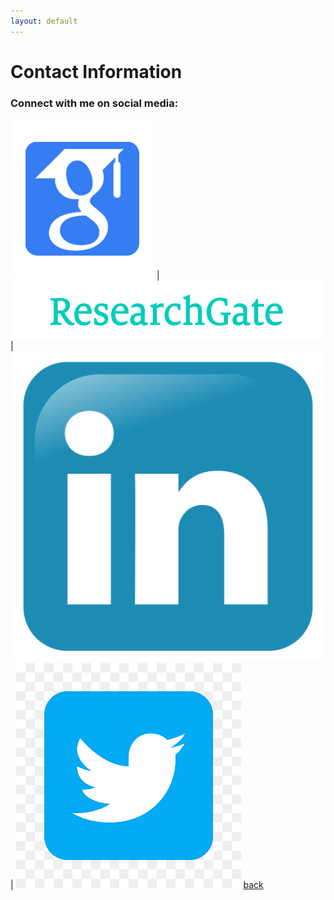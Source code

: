 ```yaml
---
layout: default
---
```


# Contact Information

### Connect with me on social media:
[![image1|12x12](/assets/img/google_scholar.png)](https://scholar.google.co.in/citations?user=a3gmiy0AAAAJ&hl=en) |
[![image2|12x12](/assets/img/researchgate.png)](https://www.google.com/url?q=https%3A%2F%2Fwww.researchgate.net%2Fprofile%2FSalil_Goel&sa=D&sntz=1&usg=AFQjCNGYCEXuchEIYWQxP2zeNDydKNcNgw) |
[![image3|2x2](/assets/img/linkedin.png)](https://www.google.com/url?q=https%3A%2F%2Fin.linkedin.com%2Fin%2Fsalil-goel-8513b826&sa=D&sntz=1&usg=AFQjCNEV6VV2XcSvfs_dp5PZCHJ4-iNB_A) |
[![image4|12x12](/assets/img/twitter.png)](https://twitter.com/salilgoel)
[back](./)
